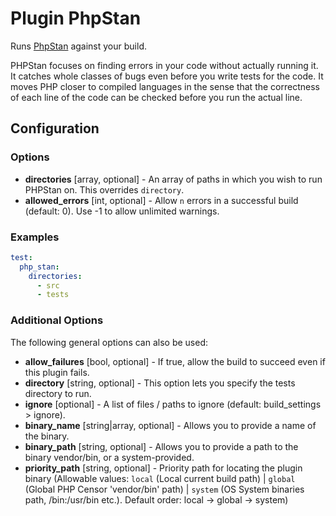 Plugin PhpStan
==============

Runs [PhpStan](https://github.com/phpstan/phpstan) against your build.

PHPStan focuses on finding errors in your code without actually running it. It catches whole classes of bugs even 
before you write tests for the code. It moves PHP closer to compiled languages in the sense that the correctness 
of each line of the code can be checked before you run the actual line.

Configuration
-------------

### Options

* **directories** [array, optional] - An array of paths in which you wish to run PHPStan on. This overrides  `directory`.
* **allowed_errors** [int, optional] - Allow `n` errors in a successful build (default: 0). 
  Use -1 to allow unlimited warnings.
  
### Examples

```yml
test:
  php_stan:
    directories:
      - src
      - tests
```

### Additional Options

The following general options can also be used: 

* **allow_failures** [bool, optional] - If true, allow the build to succeed even if this plugin fails.
* **directory** [string, optional] - This option lets you specify the tests directory to run.
* **ignore** [optional] - A list of files / paths to ignore (default: build_settings > ignore).
* **binary_name** [string|array, optional] - Allows you to provide a name of the binary.
* **binary_path** [string, optional] - Allows you to provide a path to the binary vendor/bin, or a system-provided.
* **priority_path** [string, optional] - Priority path for locating the plugin binary (Allowable values: 
  `local` (Local current build path) | 
  `global` (Global PHP Censor 'vendor/bin' path) |
  `system` (OS System binaries path, /bin:/usr/bin etc.). 
  Default order: local -> global -> system)
